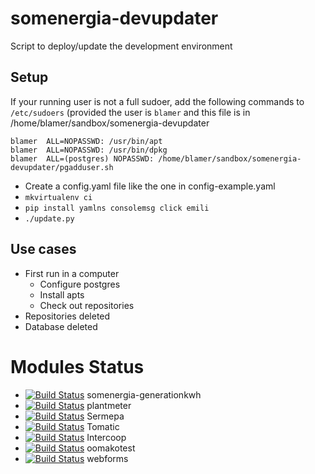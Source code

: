 # somenergia-devupdater


Script to deploy/update the development environment

## Setup

If your running user is not a full sudoer,
add the following commands to `/etc/sudoers`
(provided the user is `blamer` and this file is in /home/blamer/sandbox/somenergia-devupdater

```
blamer  ALL=NOPASSWD: /usr/bin/apt
blamer  ALL=NOPASSWD: /usr/bin/dpkg
blamer  ALL=(postgres) NOPASSWD: /home/blamer/sandbox/somenergia-devupdater/pgadduser.sh
```

- Create a config.yaml file like the one in config-example.yaml
- `mkvirtualenv ci`
- `pip install yamlns consolemsg click emili`
- `./update.py`


## Use cases

- First run in a computer
    - Configure postgres
    - Install apts
    - Check out repositories
- Repositories deleted
- Database deleted

# Modules Status


- [![Build Status](https://travis-ci.org/Som-Energia/somenergia-generationkwh.svg?branch=master)](https://travis-ci.org/Som-Energia/somenergia-generationkwh) somenergia-generationkwh
- [![Build Status](https://travis-ci.org/Som-Energia/plantmeter.svg?branch=master)](https://travis-ci.org/Som-Energia/plantmeter) plantmeter
- [![Build Status](https://travis-ci.org/Som-Energia/sermepa.svg?branch=master)](https://travis-ci.org/Som-Energia/sermepa) Sermepa
- [![Build Status](https://travis-ci.org/Som-Energia/somenergia-tomatic.svg?branch=master)](https://travis-ci.org/Som-Energia/somenergia-tomatic) Tomatic
- [![Build Status](https://travis-ci.org/Som-Energia/intercoop.svg?branch=master)](https://travis-ci.org/Som-Energia/intercoop) Intercoop
- [![Build Status](https://travis-ci.org/Som-Energia/somenergia-oomakotest.svg?branch=master)](https://travis-ci.org/Som-Energia/somenergia-oomakotest) oomakotest
- [![Build Status](https://travis-ci.org/Som-Energia/webforms.svg?branch=master)](https://travis-ci.org/Som-Energia/webforms) webforms

